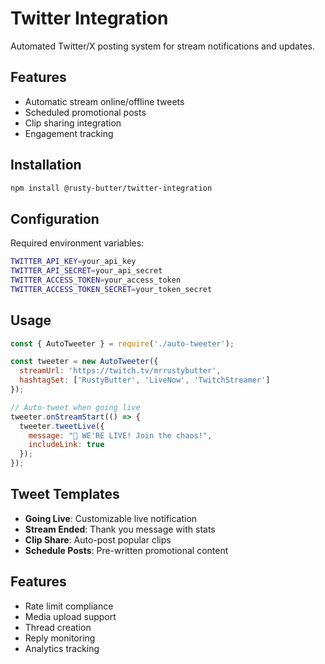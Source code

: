 # Twitter Integration

Automated Twitter/X posting system for stream notifications and updates.

## Features

- Automatic stream online/offline tweets
- Scheduled promotional posts
- Clip sharing integration
- Engagement tracking

## Installation

```bash
npm install @rusty-butter/twitter-integration
```

## Configuration

Required environment variables:
```bash
TWITTER_API_KEY=your_api_key
TWITTER_API_SECRET=your_api_secret
TWITTER_ACCESS_TOKEN=your_access_token
TWITTER_ACCESS_TOKEN_SECRET=your_token_secret
```

## Usage

```javascript
const { AutoTweeter } = require('./auto-tweeter');

const tweeter = new AutoTweeter({
  streamUrl: 'https://twitch.tv/mrrustybutter',
  hashtagSet: ['RustyButter', 'LiveNow', 'TwitchStreamer']
});

// Auto-tweet when going live
tweeter.onStreamStart(() => {
  tweeter.tweetLive({
    message: "🔴 WE'RE LIVE! Join the chaos!",
    includeLink: true
  });
});
```

## Tweet Templates

- **Going Live**: Customizable live notification
- **Stream Ended**: Thank you message with stats
- **Clip Share**: Auto-post popular clips
- **Schedule Posts**: Pre-written promotional content

## Features

- Rate limit compliance
- Media upload support
- Thread creation
- Reply monitoring
- Analytics tracking